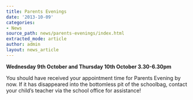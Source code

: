 ```yaml
---
title: Parents Evenings
date: '2013-10-09'
categories:
- News
source_path: news/parents-evenings/index.html
extracted_mode: article
author: admin
layout: news_article
---
```

**Wednesday 9th October and Thursday 10th October 3.30-6.30pm**

You should have received your appointment time for Parents Evening by now. If it has disappeared into the bottomless pit of the schoolbag, contact your child’s teacher via the school office for assistance!
